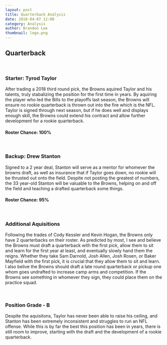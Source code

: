 ```yaml
---
layout: post
title: Quarterback Analysis
date: 2018-04-07 12:00
category: Analysis
author: Brandon Lee
thumbnail: logo.png
---
```


## Quarterback

<br>

### Starter: Tyrod Taylor

After trading a 2018 third round pick, the Browns aquired Taylor and his talents, truly stabalizing the position for the first time in years. By aquiring the player who led the Bills to the playoffs last season, the Browns will ensure no rookie quarterback is thrown out into the fire which is the NFL. Taylor is signed through next season, but if he does well and displays enough skill, the Browns could extend his contract and allow further development for a rookie quarterback.


#### Roster Chance: 100%

<br>

### Backup: Drew Stanton

Signed to a 2 year deal, Stanton will serve as a mentor for whomever the browns draft, as well as insurance that if Taylor goes down, no rookie will be thrusted out onto the field. Despite not posting the greatest of numbers, the 33 year-old Stanton will be valuable to the Browns, helping on and off the field and teaching a drafted quarterback some things.


#### Roster Chance: 95%

<br>

### Additional Aquisitions

Following the trades of Cody Kessler and Kevin Hogan, the Browns only have 2 quarterbacks on their roster. As predicted by most, I see and believe the Browns must draft a quarterback with the first pick, allow them to sit and learn for the first year at least, and eventually slowly hand them the reigns. Whether they take Sam Darnold, Josh Allen, Josh Rosen, or Baker Mayfield with the first pick, it is crucial that they allow them to sit and learn. I also belive the Browns should draft a late round quarterback or pickup one whom goes undrafted to increase camp arms and competition. If the Browns see something in whomever they sign, they could place them on the practice squad.

<br>

### Position Grade - B

Despite the aquisitons, Taylor has never been able to raise his ceiling, and Stanton has been extremely inconsistent and struggles to run an NFL offense. While this is by far the best this position has been in years, there is still room to improve, starting with the draft and the development of a rookie quarterback.



